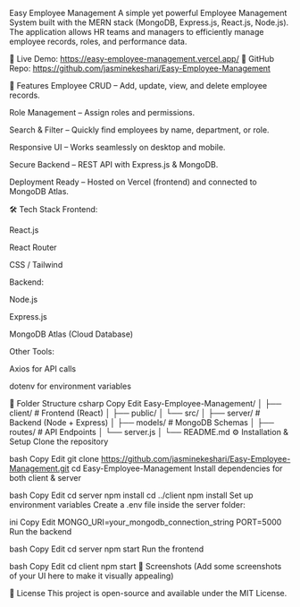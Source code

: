 Easy Employee Management
A simple yet powerful Employee Management System built with the MERN stack (MongoDB, Express.js, React.js, Node.js).
The application allows HR teams and managers to efficiently manage employee records, roles, and performance data.

🚀 Live Demo: https://easy-employee-management.vercel.app/
📂 GitHub Repo: https://github.com/jasminekeshari/Easy-Employee-Management

📌 Features
Employee CRUD – Add, update, view, and delete employee records.

Role Management – Assign roles and permissions.

Search & Filter – Quickly find employees by name, department, or role.

Responsive UI – Works seamlessly on desktop and mobile.

Secure Backend – REST API with Express.js & MongoDB.

Deployment Ready – Hosted on Vercel (frontend) and connected to MongoDB Atlas.

🛠 Tech Stack
Frontend:

React.js

React Router

CSS / Tailwind 

Backend:

Node.js

Express.js

MongoDB Atlas (Cloud Database)

Other Tools:

Axios for API calls

dotenv for environment variables

📂 Folder Structure
csharp
Copy
Edit
Easy-Employee-Management/
│
├── client/               # Frontend (React)
│   ├── public/
│   └── src/
│
├── server/               # Backend (Node + Express)
│   ├── models/           # MongoDB Schemas
│   ├── routes/           # API Endpoints
│   └── server.js
│
└── README.md
⚙️ Installation & Setup
Clone the repository

bash
Copy
Edit
git clone https://github.com/jasminekeshari/Easy-Employee-Management.git
cd Easy-Employee-Management
Install dependencies for both client & server

bash
Copy
Edit
cd server
npm install
cd ../client
npm install
Set up environment variables
Create a .env file inside the server folder:

ini
Copy
Edit
MONGO_URI=your_mongodb_connection_string
PORT=5000
Run the backend

bash
Copy
Edit
cd server
npm start
Run the frontend

bash
Copy
Edit
cd client
npm start
📸 Screenshots
(Add some screenshots of your UI here to make it visually appealing)

📜 License
This project is open-source and available under the MIT License.















